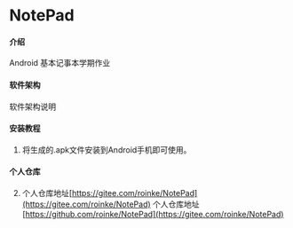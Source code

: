 # NotePad

#### 介绍
Android 基本记事本学期作业

#### 软件架构
软件架构说明


#### 安装教程

1.  将生成的.apk文件安装到Android手机即可使用。


#### 个人仓库

2.  个人仓库地址[https://gitee.com/roinke/NotePad](https://gitee.com/roinke/NotePad)
    个人仓库地址[https://github.com/roinke/NotePad](https://gitee.com/roinke/NotePad)

